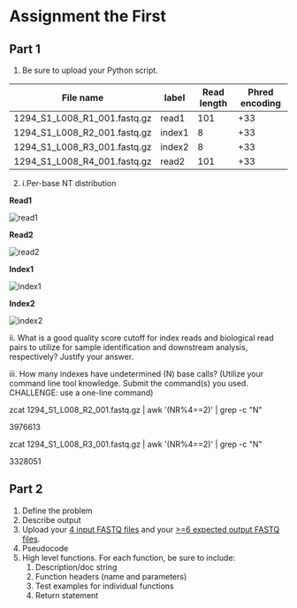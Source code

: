 # Assignment the First

## Part 1
1. Be sure to upload your Python script.

| File name | label | Read length | Phred encoding |
|---|---|---|---|
| 1294_S1_L008_R1_001.fastq.gz | read1 | 101 | +33 |
| 1294_S1_L008_R2_001.fastq.gz | index1 | 8 | +33 |
| 1294_S1_L008_R3_001.fastq.gz | index2 | 8 | +33 |
| 1294_S1_L008_R4_001.fastq.gz | read2 | 101 | +33 |

2. i.Per-base NT distribution

**Read1**

![read1](https://user-images.githubusercontent.com/68506950/181681113-da9e4080-8ca0-433d-afa1-50ca72168ce2.png)


**Read2**


![read2](https://user-images.githubusercontent.com/68506950/181684308-0da662aa-87e5-4d8a-81b1-8507496e68dd.png)


**Index1**

![index1](https://user-images.githubusercontent.com/68506950/181684363-65044444-288e-4e20-bea3-eda998e39aab.png)


**Index2**

![index2](https://user-images.githubusercontent.com/68506950/181684382-56fab833-6185-4d46-b3ba-85799b108e86.png)


ii. What is a good quality score cutoff for index reads and biological read pairs to utilize for sample identification and downstream analysis, respectively? Justify your answer.


iii. How many indexes have undetermined (N) base calls? (Utilize your command line tool knowledge. Submit the command(s) you used. CHALLENGE: use a one-line command)

zcat 1294_S1_L008_R2_001.fastq.gz | awk '(NR%4==2)' | grep -c "N"

3976613

zcat 1294_S1_L008_R3_001.fastq.gz | awk '(NR%4==2)' | grep -c "N"

3328051


## Part 2
1. Define the problem
2. Describe output
3. Upload your [4 input FASTQ files](../TEST-input_FASTQ) and your [>=6 expected output FASTQ files](../TEST-output_FASTQ).
4. Pseudocode
5. High level functions. For each function, be sure to include:
    1. Description/doc string
    2. Function headers (name and parameters)
    3. Test examples for individual functions
    4. Return statement
